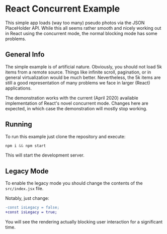 # React Concurrent Example

This simple app loads (way too many) pseudo photos via the JSON PlaceHolder API. While this all seems rather smooth and nicely working out in React using the concurrent mode, the normal blocking mode has some problems.

## General Info

The simple example is of artificial nature. Obviously, you should not load 5k items from a remote source. Things like infinite scroll, pagination, or in general virtualization would be much better. Nevertheless, the 5k items are still a good representation of many problems we face in larger (React) applications.

The demonstration works with the current (April 2020) available implementation of React's novel concurrent mode. Changes here are expected, in which case the demonstration will mostly stop working.

## Running

To run this example just clone the repository and execute:

```js
npm i && npm start
```

This will start the development server.

## Legacy Mode

To enable the legacy mode you should change the contents of the `src/index.jsx` file.

Notably, just change:

```diff
-const isLegacy = false;
+const isLegacy = true;
```

You will see the rendering actually blocking user interaction for a significant time.
